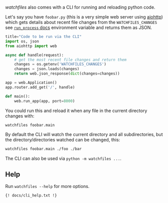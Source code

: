*watchfiles* also comes with a CLI for running and reloading python code.

Let's say you have `foobar.py` (this is a very simple web server using 
[aiohttp](https://aiohttp.readthedocs.io/en/stable/)) which gets details about recent file changes from the 
`WATCHFILES_CHANGES` see [`run_process` docs](./api/run_process.md#watchfiles.run_process) 
environment variable and returns them as JSON.

```py
title="Code to be run via the CLI"
import os, json
from aiohttp import web

async def handle(request):
    # get the most recent file changes and return them
    changes = os.getenv('WATCHFILES_CHANGES')
    changes = json.loads(changes)
    return web.json_response(dict(changes=changes))

app = web.Application()
app.router.add_get('/', handle)

def main():
    web.run_app(app, port=8000)
```

You could run this and reload it when any file in the current directory changes with:

```bash title="CLI Usage"
watchfiles foobar.main
```

By default the CLI will watch the current directory and all subdirectories, but the directory/directories watched
can be changed, this:

```bash title="CLI Usage with custom directories"
watchfiles foobar.main ./foo ./bar
```

The CLI can also be used via `python -m watchfiles ...`.

## Help

Run `watchfiles --help` for more options.

```{title="watchfiles --help"}
{! docs/cli_help.txt !}
```
